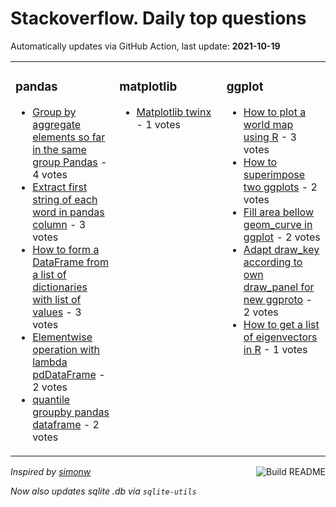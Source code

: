 # Stackoverflow. Daily top questions 

Automatically updates via GitHub Action, last update: **<!-- date starts -->2021-10-19<!-- date ends -->**


<table><tr><td valign="top" width="33%">

### pandas
<!-- pandas starts -->
* [Group by aggregate elements so far in the same group  Pandas](https://stackoverflow.com/questions/69625231/group-by-aggregate-elements-so-far-in-the-same-group-pandas) - 4 votes
* [Extract first string of each word in pandas column](https://stackoverflow.com/questions/69633855/extract-first-string-of-each-word-in-pandas-column) - 3 votes
* [How to form a DataFrame from a list of dictionaries with list of values](https://stackoverflow.com/questions/69625279/how-to-form-a-dataframe-from-a-list-of-dictionaries-with-list-of-values) - 3 votes
* [Elementwise operation with lambda pdDataFrame](https://stackoverflow.com/questions/69626528/element-wise-operation-with-lambda-pd-dataframe) - 2 votes
* [quantile groupby pandas dataframe](https://stackoverflow.com/questions/69631885/quantile-groupby-pandas-dataframe) - 2 votes
<!-- pandas ends -->
</td><td valign="top" width="34%">


### matplotlib
<!-- matplotlib starts -->
* [Matplotlib twinx](https://stackoverflow.com/questions/69633115/matplotlib-twinx) - 1 votes
<!-- matplotlib ends -->
</td><td valign="top" width="34%">


### ggplot
<!-- ggplot2 starts -->
* [How to plot a world map using R](https://stackoverflow.com/questions/69625716/how-to-plot-a-world-map-using-r) - 3 votes
* [How to superimpose two ggplots](https://stackoverflow.com/questions/69635391/how-to-superimpose-two-ggplots) - 2 votes
* [Fill area bellow geom_curve in ggplot](https://stackoverflow.com/questions/69633108/fill-area-bellow-geom-curve-in-ggplot) - 2 votes
* [Adapt draw_key according to own draw_panel for new ggproto](https://stackoverflow.com/questions/69634268/adapt-draw-key-according-to-own-draw-panel-for-new-ggproto) - 2 votes
* [How to get a list of eigenvectors in R](https://stackoverflow.com/questions/69624205/how-to-get-a-list-of-eigenvectors-in-r) - 1 votes
<!-- ggplot2 ends -->
</td></tr></table>

<a href="https://github.com/hp0404/hp0404/actions"><img src="https://github.com/hp0404/hp0404/workflows/Build%20README/badge.svg" align="right" alt="Build README"></a> <p>*Inspired by  [simonw](https://github.com/simonw/simonw)*</p> <p> *Now also updates sqlite .db via `sqlite-utils`* </p>
